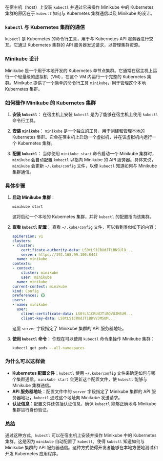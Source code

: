 在宿主机（host）上安装 `kubectl` 并通过它来操作 Minikube 中的 Kubernetes 集群的原因在于 `kubectl` 如何与 Kubernetes 集群通信以及 Minikube 的设计。

### `kubectl` 与 Kubernetes 集群的通信

`kubectl` 是 Kubernetes 的命令行工具，用于与 Kubernetes API 服务器进行交互。它通过 Kubernetes 集群的 API 服务器发送请求，以管理集群资源。

### Minikube 设计

Minikube 是一个用于本地开发的 Kubernetes 单节点集群。它通常在宿主机上运行一个轻量级的虚拟机（VM），在这个 VM 内运行一个完整的 Kubernetes 集群。Minikube 提供了一个简单的命令行工具 `minikube`，用于管理这个本地 Kubernetes 集群。

### 如何操作 Minikube 的 Kubernetes 集群

1. **安装 `kubectl`**：
   在宿主机上安装 `kubectl` 是为了能够在宿主机上使用 `kubectl` 命令行工具。

2. **安装 `minikube`**：
   `minikube` 是一个独立的工具，用于创建和管理本地的 Kubernetes 集群。它会在宿主机上启动一个虚拟机，并在该虚拟机内运行一个 Kubernetes 集群。

3. **配置 `kubectl`**：
   当你使用 `minikube start` 命令启动一个 Minikube 集群时，`minikube` 会自动配置 `kubectl` 以指向 Minikube 的 API 服务器。具体来说，`minikube` 会更新 `~/.kube/config` 文件，以便 `kubectl` 知道如何与 Minikube 集群通信。

### 具体步骤

1. **启动 Minikube 集群**：
   ```sh
   minikube start
   ```
   这将启动一个本地的 Kubernetes 集群，并将 `kubectl` 的配置指向该集群。

2. **查看 `kubectl` 配置**：
   查看 `~/.kube/config` 文件，可以看到类似如下的内容：
   ```yaml
   apiVersion: v1
   clusters:
   - cluster:
       certificate-authority-data: LS0tLS1CRUdJTiBNSUlO...
       server: https://192.168.99.100:8443
     name: minikube
   contexts:
   - context:
       cluster: minikube
       user: minikube
     name: minikube
   current-context: minikube
   kind: Config
   preferences: {}
   users:
   - name: minikube
     user:
       client-certificate-data: LS0tLS1CRUdJTiBQVUJMSUM...
       client-key-data: LS0tLS1CRUdJTiBDVVJMSUM...
   ```

   这里 `server` 字段指定了 Minikube 集群的 API 服务器地址。

3. **使用 `kubectl` 命令**：
   你现在可以使用 `kubectl` 命令来操作 Minikube 集群：
   ```sh
   kubectl get pods --all-namespaces
   ```

### 为什么可以这样做

- **Kubernetes 配置文件**：`kubectl` 使用 `~/.kube/config` 文件来确定如何与哪个集群通信。`minikube start` 会更新这个配置文件，使 `kubectl` 能够与 Minikube 集群通信。
- **API 服务器地址**：配置文件中的 `server` 字段指定了 Minikube 集群的 API 服务器地址，`kubectl` 通过这个地址向 Minikube 发送请求。
- **认证信息**：配置文件还包括认证信息，确保 `kubectl` 能够正确地与 Minikube 集群进行身份验证。

### 总结

通过这种方式，`kubectl` 可以在宿主机上安装并操作 Minikube 中的 Kubernetes 集群。这是因为 `minikube` 自动配置了 `kubectl`，使得 `kubectl` 知道如何与 Minikube 集群的 API 服务器通信。这种方式使得开发者能够在本地方便地测试和开发 Kubernetes 应用程序。